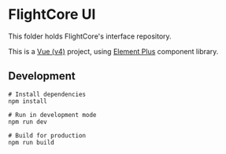 # FlightCore UI

This folder holds FlightCore's interface repository.

This is a [Vue (v4)](https://vuejs.org/) project, using [Element Plus](https://element-plus.org/en-US/) component library.

## Development

```shell
# Install dependencies
npm install

# Run in development mode
npm run dev

# Build for production
npm run build
```
